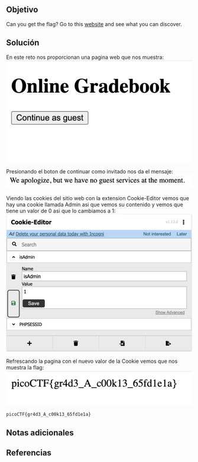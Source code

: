 ## Objetivo
Can you get the flag?
Go to this [website](http://saturn.picoctf.net:55258/) and see what you can discover.
## Solución

En este reto nos proporcionan una pagina web que nos muestra:
![Power-Cookie](/imagenes/Power-Cookie.png)


Presionando el boton de continuar como invitado nos da el mensaje:
![Power-Cookie 1](/imagenes/Power-Cookie(1).png)


Viendo las cookies del sitio web con la extension Cookie-Editor vemos que hay una cookie llamada Admin asi que vemos su contenido y vemos que tiene un valor de 0 asi que lo cambiamos a 1:
![Power-Cookie 2](/imagenes/Power-Cookie(2).png)


Refrescando la pagina con el nuevo valor de la Cookie vemos que nos muestra la flag:
![Power-Cookie 3](/imagenes/Power-Cookie(3).png)
```
picoCTF{gr4d3_A_c00k13_65fd1e1a}
```

## Notas adicionales
## Referencias